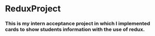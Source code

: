 # ReduxProject
### This is my intern acceptance project in which I implemented cards to show students information with the use of redux.
